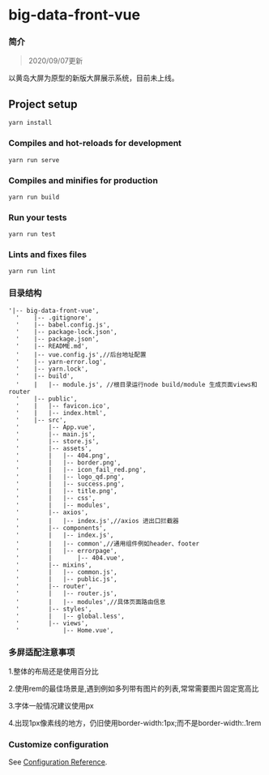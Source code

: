 <!--
 * @Descripttion: 
 * @version: 
 * @Author: Caoshuangna
 * @Date: 2020-02-24 14:10:31
 * @LastEditors: Caoshuangna
 * @LastEditTime: 2020-05-15 16:15:52
 -->
# big-data-front-vue


### 简介

> 2020/09/07更新

以黄岛大屏为原型的新版大屏展示系统，目前未上线。

## Project setup
```
yarn install
```

### Compiles and hot-reloads for development
```
yarn run serve
```

### Compiles and minifies for production
```
yarn run build
```

### Run your tests
```
yarn run test
```

### Lints and fixes files
```
yarn run lint
```

### 目录结构
```
'|-- big-data-front-vue',
  '    |-- .gitignore',
  '    |-- babel.config.js',
  '    |-- package-lock.json',
  '    |-- package.json',
  '    |-- README.md',
  '    |-- vue.config.js',//后台地址配置
  '    |-- yarn-error.log',
  '    |-- yarn.lock',
  '    |-- build',
  '    |   |-- module.js', //根目录运行node build/module 生成页面views和router
  '    |-- public',
  '    |   |-- favicon.ico',
  '    |   |-- index.html',
  '    |-- src',
  '        |-- App.vue',
  '        |-- main.js',
  '        |-- store.js',
  '        |-- assets',
  '        |   |-- 404.png',
  '        |   |-- border.png',
  '        |   |-- icon_fail_red.png',
  '        |   |-- logo_qd.png',
  '        |   |-- success.png',
  '        |   |-- title.png',
  '        |   |-- css',
  '        |   |-- modules',
  '        |-- axios',
  '        |   |-- index.js',//axios 进出口拦截器
  '        |-- components',
  '        |   |-- index.js',
  '        |   |-- common',//通用组件例如header、footer
  '        |   |-- errorpage',
  '        |       |-- 404.vue',
  '        |-- mixins',
  '        |   |-- common.js',
  '        |   |-- public.js',
  '        |-- router',
  '        |   |-- router.js',
  '        |   |-- modules',//具体页面路由信息
  '        |-- styles',
  '        |   |-- global.less',
  '        |-- views',
  '            |-- Home.vue',
```


### 多屏适配注意事项

1.整体的布局还是使用百分比

2.使用rem的最佳场景是,遇到例如多列带有图片的列表,常常需要图片固定宽高比

3.字体一般情况建议使用px

4.出现1px像素线的地方，仍旧使用border-width:1px;而不是border-width:.1rem


### Customize configuration
See [Configuration Reference](https://cli.vuejs.org/config/).
